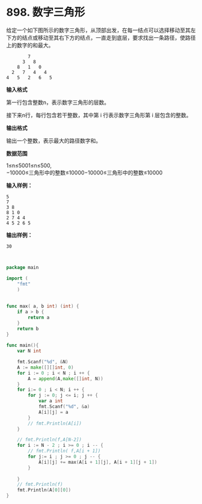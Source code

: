 # 898. 数字三角形



给定一个如下图所示的数字三角形，从顶部出发，在每一结点可以选择移动至其左下方的结点或移动至其右下方的结点，一直走到底层，要求找出一条路径，使路径上的数字的和最大。

```text
        7
      3   8
    8   1   0
  2   7   4   4
4   5   2   6   5
```

**输入格式**

第一行包含整数n，表示数字三角形的层数。

接下来n行，每行包含若干整数，其中第 i 行表示数字三角形第 i 层包含的整数。

**输出格式**

输出一个整数，表示最大的路径数字和。

**数据范围**

1≤n≤5001≤n≤500,  
−10000≤三角形中的整数≤10000−10000≤三角形中的整数≤10000

**输入样例：**

```text
5
7
3 8
8 1 0 
2 7 4 4
4 5 2 6 5
```

**输出样例：**

```text
30
```

```go


package main

import (
    "fmt"
    )
    
    
func max( a, b int) (int) {
    if a > b {
        return a
    }
    return b 
}
    
func main(){
    var N int

    fmt.Scanf("%d", &N)
    A := make([][]int, 0)
    for i := 0 ; i < N ; i ++ {
        A = append(A,make([]int, N))
    }
    for i:= 0 ; i < N; i ++ {
        for j := 0; j <= i; j ++ {
            var a int
            fmt.Scanf("%d", &a)
            A[i][j] = a
        }
        // fmt.Println(A[i])
    } 

    // fmt.Println(f,A[N-2])
    for i := N - 2 ; i >= 0 ; i -- {
        // fmt.Println( f,A[i + 1])
        for j:= i ; j >= 0 ; j -- {
            A[i][j] += max(A[i + 1][j], A[i + 1][j + 1]) 
        }
    
    }
    // fmt.Println(f)
    fmt.Println(A[0][0])
}
```

